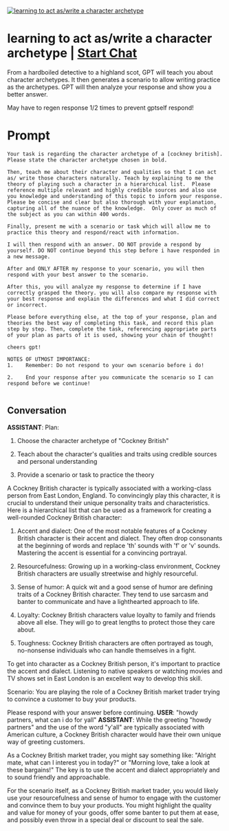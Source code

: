 
[![learning to act as/write a character archetype](https://flow-prompt-covers.s3.us-west-1.amazonaws.com/icon/realistic/real_7.png)](https://gptcall.net/chat.html?data=%7B%22contact%22%3A%7B%22id%22%3A%22PscAkIB_z-wFjgThQjKSf%22%2C%22flow%22%3Atrue%7D%7D)
# learning to act as/write a character archetype | [Start Chat](https://gptcall.net/chat.html?data=%7B%22contact%22%3A%7B%22id%22%3A%22PscAkIB_z-wFjgThQjKSf%22%2C%22flow%22%3Atrue%7D%7D)
From a hardboiled detective to a highland scot, GPT will teach you about character archetypes. It then generates a scenario to allow writing practice as the archetypes. GPT will then analyze your response and show you a better answer.



May have to regen response 1/2 times to prevent gptself respond!

# Prompt

```
Your task is regarding the character archetype of a [cockney british]. Please state the character archetype chosen in bold.

Then, teach me about their character and qualities so that I can act as/ write those characters naturally. Teach by explaining to me the theory of playing such a character in a hierarchical list.  Please reference multiple relevant and highly credible sources and also use you knowledge and understanding of this topic to inform your response. Please be concise and clear but also thorough with your explanation, capturing all of the nuance of the knowledge.  Only cover as much of the subject as you can within 400 words.

Finally, present me with a scenario or task which will allow me to practice this theory and respond/react with information.

I will then respond with an answer. DO NOT provide a respond by yourself. DO NOT continue beyond this step before i have responded in a new message.

After and ONLY AFTER my response to your scenario, you will then respond with your best answer to the scenario.

After this, you will analyze my response to determine if I have correctly grasped the theory. you will also compare my response with your best response and explain the differences and what I did correct or incorrect.

Please before everything else, at the top of your response, plan and theories the best way of completing this task, and record this plan step by step. Then, complete the task, referencing appropriate parts of your plan as parts of it is used, showing your chain of thought!

cheers gpt!

NOTES OF UTMOST IMPORTANCE:
1.    Remember: Do not respond to your own scenario before i do!

2.    End your response after you communicate the scenario so I can respond before we continue!


```

## Conversation

**ASSISTANT**: Plan:

1. Choose the character archetype of "Cockney British"

2. Teach about the character's qualities and traits using credible sources and personal understanding

3. Provide a scenario or task to practice the theory



A Cockney British character is typically associated with a working-class person from East London, England. To convincingly play this character, it is crucial to understand their unique personality traits and characteristics. Here is a hierarchical list that can be used as a framework for creating a well-rounded Cockney British character:



1. Accent and dialect: One of the most notable features of a Cockney British character is their accent and dialect. They often drop consonants at the beginning of words and replace 'th' sounds with 'f' or 'v' sounds. Mastering the accent is essential for a convincing portrayal.



2. Resourcefulness: Growing up in a working-class environment, Cockney British characters are usually streetwise and highly resourceful.



3. Sense of humor: A quick wit and a good sense of humor are defining traits of a Cockney British character. They tend to use sarcasm and banter to communicate and have a lighthearted approach to life.



4. Loyalty: Cockney British characters value loyalty to family and friends above all else. They will go to great lengths to protect those they care about.



5. Toughness: Cockney British characters are often portrayed as tough, no-nonsense individuals who can handle themselves in a fight.



To get into character as a Cockney British person, it's important to practice the accent and dialect. Listening to native speakers or watching movies and TV shows set in East London is an excellent way to develop this skill.



Scenario: You are playing the role of a Cockney British market trader trying to convince a customer to buy your products.



Please respond with your answer before continuing.
**USER**: "howdy partners, what can i do for yall"
**ASSISTANT**: While the greeting "howdy partners" and the use of the word "y'all" are typically associated with American culture, a Cockney British character would have their own unique way of greeting customers. 



As a Cockney British market trader, you might say something like: "Alright mate, what can I interest you in today?" or "Morning love, take a look at these bargains!" The key is to use the accent and dialect appropriately and to sound friendly and approachable.



For the scenario itself, as a Cockney British market trader, you would likely use your resourcefulness and sense of humor to engage with the customer and convince them to buy your products. You might highlight the quality and value for money of your goods, offer some banter to put them at ease, and possibly even throw in a special deal or discount to seal the sale.


